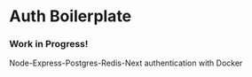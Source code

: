 # Auth Boilerplate

### Work in Progress!

Node-Express-Postgres-Redis-Next authentication with Docker
